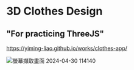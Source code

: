 # 3D Clothes Design
## "For practicing ThreeJS"

https://yiming-liao.github.io/works/clothes-app/

![螢幕擷取畫面 2024-04-30 114140](https://github.com/Yiming-Liao/clothes-app/assets/160565489/57b10780-e9ef-41e9-b707-0fae88b3956f)
